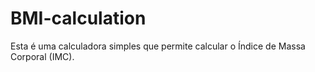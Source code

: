 # BMI-calculation
Esta é uma calculadora simples que permite calcular o Índice de Massa Corporal (IMC).
